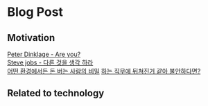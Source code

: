 # Blog Post
## Motivation
[Peter Dinklage - Are you? ](https://www.youtube.com/watch?v=7_ZKKOEQ4cY)  
[Steve jobs - 다른 것을 생각 하라 ](https://www.youtube.com/watch?v=06R8FdoJAzI)  
[어떤 환경에서든 돈 버는 사람의 비밀](https://www.youtube.com/watch?v=GogPeBGUZsg)
[하는 직무에 뒤쳐진거 같아 불안하다면?](https://www.youtube.com/watch?v=b84k3aSfaZM)

## Related to technology
